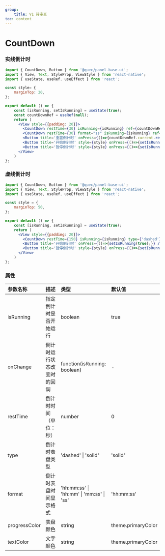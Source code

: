 ```yaml
---
group:
    title: V1 待审查
toc: content
---
```


# CountDown

### 实线倒计时
```jsx
import { CountDown, Button } from '@quec/panel-base-ui';
import { View, Text, StyleProp, ViewStyle } from 'react-native';
import { useState, useRef, useEffect } from 'react';

const style= {
    marginTop: 20,
};

export default () => {
    const [isRunning, setIsRunning] = useState(true);
    const countDownRef = useRef(null);
    return (
      <View style={{padding: 20}}>
        <CountDown restTime={30} isRunning={isRunning} ref={countDownRef}/>
        <CountDown restTime={30} format="ss" isRunning={isRunning} ref={countDownRef}/>
        <Button title='重置倒计时' onPress={()=>{countDownRef.current.reset()}} />
        <Button title='开始倒计时' style={style} onPress={()=>{setIsRunning(true);}} />
        <Button title='暂停倒计时' style={style} onPress={()=>{setIsRunning(false);}} />
      </View>
    )
};
```
### 虚线倒计时
```jsx
import { CountDown, Button } from '@quec/panel-base-ui';
import { View, Text, StyleProp, ViewStyle } from 'react-native';
import { useState, useRef, useEffect } from 'react';

const style = {
    marginTop: 50,
};

export default () => {
    const [isRunning, setIsRunning] = useState(true);
    return (
      <View style={{padding: 20}}>
        <CountDown restTime={150} isRunning={isRunning} type={'dashed'} />
        <Button title='开始倒计时' onPress={()=>{setIsRunning(true);}} />
        <Button title='暂停倒计时' style={style} onPress={()=>{setIsRunning(false);}} />
      </View>
    )
};
```

### 属性
| 参数名称      | 描述                       | 类型                                     | 默认值             |
| :------------ | :------------------------- | :--------------------------------------- | :----------------- |
| isRunning     | 指定倒计时是否开始运行     | boolean                                  | true               |
| onChange      | 倒计时运行状态改变时的回调 | function(isRunning: boolean)             | -                  |
| restTime      | 倒计时时间（单位：秒）     | number                                   | 0                  |
| type          | 倒计时表盘类型             | 'dashed' \| 'solid'                      | 'solid'            |
| format        | 倒计时表盘时间显示格式     | 'hh:mm:ss' \| 'hh:mm' \| 'mm:ss' \| 'ss' | 'hh:mm:ss'         |
| progressColor | 表盘颜色                   | string                                   | theme.primaryColor |
| textColor     | 文字颜色                   | string                                   | theme.primaryColor |
